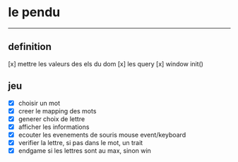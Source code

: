 # le pendu
---

## definition

[x] mettre les valeurs des els du dom
[x] les query
[x] window init()

## jeu

- [x] choisir un mot
- [x] creer le mapping des mots
- [x] generer choix de lettre
- [x] afficher les informations
- [x] ecouter les evenements de souris mouse event/keyboard
- [x] verifier la lettre, si pas dans le mot, un trait
- [x] endgame si les lettres sont au max, sinon win